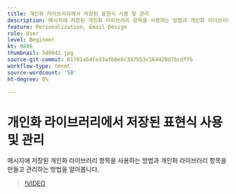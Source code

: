 ```yaml
---
title: 개인화 라이브러리에서 저장된 표현식 사용 및 관리
description: 메시지에 저장된 개인화 라이브러리 항목을 사용하는 방법과 개인화 라이브러리 항목을 만들고 관리하는 방법을 알아봅니다.
feature: Personalization, Email Design
role: User
level: Beginner
kt: 9806
thumbnail: 340941.jpg
source-git-commit: 01781ab4fe33afb8e8c387b53c164428d7bcdff6
workflow-type: tm+mt
source-wordcount: '58'
ht-degree: 0%

---
```



# 개인화 라이브러리에서 저장된 표현식 사용 및 관리

메시지에 저장된 개인화 라이브러리 항목을 사용하는 방법과 개인화 라이브러리 항목을 만들고 관리하는 방법을 알아봅니다.

>[!VIDEO](https://video.tv.adobe.com/v/340941?quality=12&learn=on)
